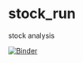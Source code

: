 # stock_run
stock analysis


[![Binder](https://mybinder.org/badge_logo.svg)](https://mybinder.org/v2/gh/abdul437/stock_run/main?filepath=stocks_run.ipynb)



